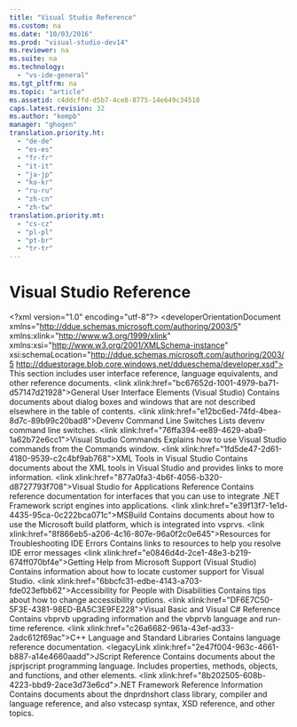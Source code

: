 ```yaml
---
title: "Visual Studio Reference"
ms.custom: na
ms.date: "10/03/2016"
ms.prod: "visual-studio-dev14"
ms.reviewer: na
ms.suite: na
ms.technology: 
  - "vs-ide-general"
ms.tgt_pltfrm: na
ms.topic: "article"
ms.assetid: c4ddcffd-d5b7-4ce8-8775-14e649c34518
caps.latest.revision: 32
ms.author: "kempb"
manager: "ghogen"
translation.priority.ht: 
  - "de-de"
  - "es-es"
  - "fr-fr"
  - "it-it"
  - "ja-jp"
  - "ko-kr"
  - "ru-ru"
  - "zh-cn"
  - "zh-tw"
translation.priority.mt: 
  - "cs-cz"
  - "pl-pl"
  - "pt-br"
  - "tr-tr"
---
```

# Visual Studio Reference
\<?xml version="1.0" encoding="utf-8"?>
\<developerOrientationDocument xmlns="http://ddue.schemas.microsoft.com/authoring/2003/5" xmlns:xlink="http://www.w3.org/1999/xlink" xmlns:xsi="http://www.w3.org/2001/XMLSchema-instance" xsi:schemaLocation="http://ddue.schemas.microsoft.com/authoring/2003/5 http://dduestorage.blob.core.windows.net/ddueschema/developer.xsd">
  <introduction>
    <para>This section includes user interface reference, language equivalents, and other reference documents. </para>
  </introduction>
  <inThisSection>
    <content>
      <definitionTable>
        <definedTerm>
          \<link xlink:href="bc67652d-1001-4979-ba71-d57147d21928">General User Interface Elements (Visual Studio)</link>
        </definedTerm>
        <definition>
          <para>Contains documents about dialog boxes and windows that are not described elsewhere in the table of contents. </para>
        </definition>
        <definedTerm>
          \<link xlink:href="e12bc6ed-74fd-4bea-8d7c-89b99c20bad8">Devenv Command Line Switches</link>
        </definedTerm>
        <definition>
          <para>Lists devenv command line switches.</para>
        </definition>
        <definedTerm>
          \<link xlink:href="76ffa394-ee89-4629-aba9-1a62b72e6cc1">Visual Studio Commands</link>
        </definedTerm>
        <definition>
          <para>Explains how to use Visual Studio commands from the Commands window.</para>
        </definition>
        <definedTerm>
          \<link xlink:href="1fd5de47-2d61-4180-9539-c2c4bf9ab768">XML Tools in Visual Studio</link>
        </definedTerm>
        <definition>
          <para>Contains documents about the XML tools in Visual Studio and provides links to more information.</para>
        </definition>
        <definedTerm>
          \<link xlink:href="877a0fa3-4b6f-4056-b320-d8727793f708">Visual Studio for Applications Reference</link>
        </definedTerm>
        <definition>
          <para>Contains reference documentation for interfaces that you can use to integrate .NET Framework script engines into applications.</para>
        </definition>
        <definedTerm>
          \<link xlink:href="e39f13f7-1e1d-4435-95ca-0c222bca071c">MSBuild</link>
        </definedTerm>
        <definition>
          <para>Contains documents about how to use the Microsoft build platform, which is integrated into <token>vsprvs</token>.</para>
        </definition>
        <definedTerm>
          \<link xlink:href="8f866eb5-a206-4c16-807e-96a0f2c0e645">Resources for Troubleshooting IDE Errors</link>
        </definedTerm>
        <definition>
          <para>Contains links to resources to help you resolve IDE error messages</para>
        </definition>
        <definedTerm>
          \<link xlink:href="e0846d4d-2ce1-48e3-b219-674ff070bf4e">Getting Help from Microsoft Support (Visual Studio)</link>
        </definedTerm>
        <definition>
          <para>Contains information about how to locate customer support for Visual Studio.</para>
        </definition>
        <definedTerm>
          \<link xlink:href="6bbcfc31-edbe-4143-a703-fde023efbb62">Accessibility for People with Disabilities</link>
        </definedTerm>
        <definition>
          <para>Contains tips about how to change accessibility options.</para>
        </definition>
      </definitionTable>
    </content>
  </inThisSection>
  <relatedSections>
    <content>
      <definitionTable>
        <definedTerm>
          \<link xlink:href="DF6E7C50-5F3E-4381-98ED-BA5C3E9FE228">Visual Basic and Visual C# Reference</link>
        </definedTerm>
        <definition>
          <para>Contains <token>vbprvb</token> upgrading information and the <token>vbprvb</token> language and run-time reference.</para>
        </definition>
        <definedTerm>
          \<link xlink:href="c26a6682-961a-43ef-ad33-2adc612f69ac">C++ Language and Standard Libraries</link>
        </definedTerm>
        <definition>
          <para>Contains language reference documentation.</para>
        </definition>
        <definedTerm>
          \<legacyLink xlink:href="2e47f004-963c-4661-b887-a14e4660aadd">JScript Reference</legacyLink>
        </definedTerm>
        <definition>
          <para>Contains documents about the <token>jsprjscript</token> programming language. Includes properties, methods, objects, and functions, and other elements.</para>
        </definition>
        <definedTerm>
          \<link xlink:href="8b202505-608b-4223-bbd9-2ace3d73e6cd">.NET Framework Reference Information</link>
        </definedTerm>
        <definition>
          <para>Contains documents about the <token>dnprdnshort</token> class library, compiler and language reference, and also <token>vstecasp</token> syntax, XSD reference, and other topics.</para>
        </definition>
      </definitionTable>
    </content>
  </relatedSections>
  <relatedTopics />
</developerOrientationDocument>
